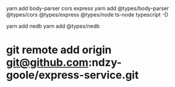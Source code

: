 #
yarn add body-parser cors express 
yarn add @types/body-parser @types/cors @types/express @types/node ts-node typescript -D

yarn add nedb 
yarn add @types/nedb

# git remote add origin git@github.com:ndzy-goole/express-service.git